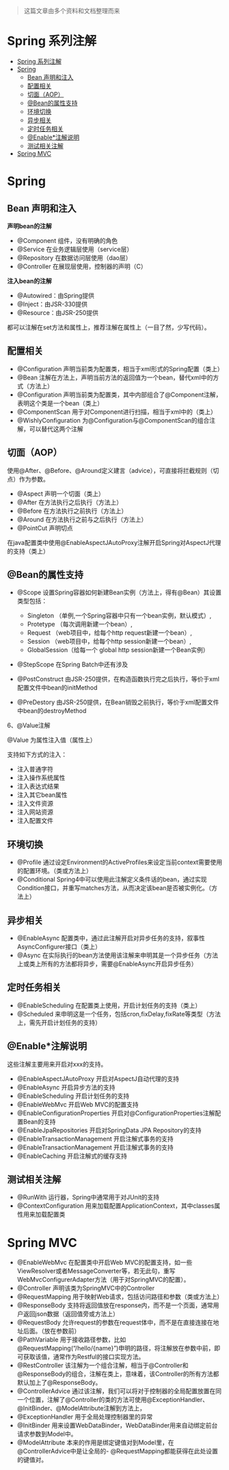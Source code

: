 > 这篇文章由多个资料和文档整理而来

# Spring 系列注解

- [Spring 系列注解](#spring-系列注解)
- [Spring](#spring)
  - [Bean 声明和注入](#bean-声明和注入)
  - [配置相关](#配置相关)
  - [切面（AOP）](#切面aop)
  - [@Bean的属性支持](#bean的属性支持)
  - [环境切换](#环境切换)
  - [异步相关](#异步相关)
  - [定时任务相关](#定时任务相关)
  - [@Enable*注解说明](#enable注解说明)
  - [测试相关注解](#测试相关注解)
- [Spring MVC](#spring-mvc)

# Spring

## Bean 声明和注入

**声明bean的注解**

- @Component 组件，没有明确的角色
- @Service 在业务逻辑层使用（service层）
- @Repository 在数据访问层使用（dao层）
- @Controller 在展现层使用，控制器的声明（C）

**注入bean的注解**

- @Autowired：由Spring提供
- @Inject：由JSR-330提供
- @Resource：由JSR-250提供

都可以注解在set方法和属性上，推荐注解在属性上（一目了然，少写代码）。

## 配置相关

- @Configuration 声明当前类为配置类，相当于xml形式的Spring配置（类上）
- @Bean 注解在方法上，声明当前方法的返回值为一个bean，替代xml中的方式（方法上）
- @Configuration 声明当前类为配置类，其中内部组合了@Component注解，表明这个类是一个bean（类上）
- @ComponentScan 用于对Component进行扫描，相当于xml中的（类上）
- @WishlyConfiguration 为@Configuration与@ComponentScan的组合注解，可以替代这两个注解

## 切面（AOP）


使用@After、@Before、@Around定义建言（advice），可直接将拦截规则（切点）作为参数。


- @Aspect 声明一个切面（类上）
- @After 在方法执行之后执行（方法上）
- @Before 在方法执行之前执行（方法上）
- @Around 在方法执行之前与之后执行（方法上）
- @PointCut 声明切点

在java配置类中使用@EnableAspectJAutoProxy注解开启Spring对AspectJ代理的支持（类上）

## @Bean的属性支持

- @Scope 设置Spring容器如何新建Bean实例（方法上，得有@Bean）其设置类型包括：
  - Singleton （单例,一个Spring容器中只有一个bean实例，默认模式）,
  - Protetype （每次调用新建一个bean）,
  - Request （web项目中，给每个http request新建一个bean）,
  - Session （web项目中，给每个http session新建一个bean）,
  - GlobalSession（给每一个 global http session新建一个Bean实例）

- @StepScope 在Spring Batch中还有涉及
- @PostConstruct 由JSR-250提供，在构造函数执行完之后执行，等价于xml配置文件中bean的initMethod
- @PreDestory 由JSR-250提供，在Bean销毁之前执行，等价于xml配置文件中bean的destroyMethod

6、@Value注解

@Value 为属性注入值（属性上）

支持如下方式的注入：

- 注入普通字符
- 注入操作系统属性
- 注入表达式结果
- 注入其它bean属性
- 注入文件资源
- 注入网站资源
- 注入配置文件

## 环境切换

- @Profile 通过设定Environment的ActiveProfiles来设定当前context需要使用的配置环境。（类或方法上）
- @Conditional Spring4中可以使用此注解定义条件话的bean，通过实现Condition接口，并重写matches方法，从而决定该bean是否被实例化。（方法上）

## 异步相关

- @EnableAsync 配置类中，通过此注解开启对异步任务的支持，叙事性AsyncConfigurer接口（类上）
- @Async 在实际执行的bean方法使用该注解来申明其是一个异步任务（方法上或类上所有的方法都将异步，需要@EnableAsync开启异步任务）

## 定时任务相关

- @EnableScheduling 在配置类上使用，开启计划任务的支持（类上）
- @Scheduled 来申明这是一个任务，包括cron,fixDelay,fixRate等类型（方法上，需先开启计划任务的支持）

## @Enable*注解说明

这些注解主要用来开启对xxx的支持。

- @EnableAspectJAutoProxy 开启对AspectJ自动代理的支持
- @EnableAsync 开启异步方法的支持
- @EnableScheduling 开启计划任务的支持
- @EnableWebMvc 开启Web MVC的配置支持
- @EnableConfigurationProperties 开启对@ConfigurationProperties注解配置Bean的支持
- @EnableJpaRepositories 开启对SpringData JPA Repository的支持
- @EnableTransactionManagement 开启注解式事务的支持
- @EnableTransactionManagement 开启注解式事务的支持
- @EnableCaching 开启注解式的缓存支持

## 测试相关注解

- @RunWith 运行器，Spring中通常用于对JUnit的支持
- @ContextConfiguration 用来加载配置ApplicationContext，其中classes属性用来加载配置类

# Spring MVC

- @EnableWebMvc 在配置类中开启Web MVC的配置支持，如一些ViewResolver或者MessageConverter等，若无此句，重写WebMvcConfigurerAdapter方法（用于对SpringMVC的配置）。
- @Controller 声明该类为SpringMVC中的Controller
- @RequestMapping 用于映射Web请求，包括访问路径和参数（类或方法上）
- @ResponseBody 支持将返回值放在response内，而不是一个页面，通常用户返回json数据（返回值旁或方法上）
- @RequestBody 允许request的参数在request体中，而不是在直接连接在地址后面。（放在参数前）
- @PathVariable 用于接收路径参数，比如@RequestMapping(“/hello/{name}”)申明的路径，将注解放在参数中前，即可获取该值，通常作为Restful的接口实现方法。
- @RestController 该注解为一个组合注解，相当于@Controller和@ResponseBody的组合，注解在类上，意味着，该Controller的所有方法都默认加上了@ResponseBody。
- @ControllerAdvice 通过该注解，我们可以将对于控制器的全局配置放置在同一个位置，注解了@Controller的类的方法可使用@ExceptionHandler、@InitBinder、@ModelAttribute注解到方法上，
- @ExceptionHandler 用于全局处理控制器里的异常
- @InitBinder 用来设置WebDataBinder，WebDataBinder用来自动绑定前台请求参数到Model中。
- @ModelAttribute 本来的作用是绑定键值对到Model里，在@ControllerAdvice中是让全局的- @RequestMapping都能获得在此处设置的键值对。
